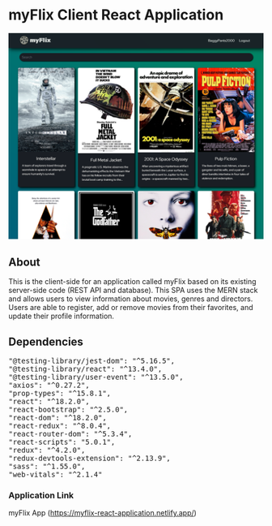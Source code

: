 # myFlix Client React Application

![Application Screenshot](/myflix/myflix-screenshot.png)

## About

This is the client-side for an application called myFlix based on its existing server-side code (REST API and database). This SPA uses the MERN stack and allows users to view information about movies, genres and directors. Users are able to register, add or remove movies from their favorites, and update their profile information.

## Dependencies

<pre>
"@testing-library/jest-dom": "^5.16.5",
"@testing-library/react": "^13.4.0",
"@testing-library/user-event": "^13.5.0",
"axios": "^0.27.2",
"prop-types": "^15.8.1",
"react": "^18.2.0",
"react-bootstrap": "^2.5.0",
"react-dom": "^18.2.0",
"react-redux": "^8.0.4",
"react-router-dom": "^5.3.4",
"react-scripts": "5.0.1",
"redux": "^4.2.0",
"redux-devtools-extension": "^2.13.9",
"sass": "^1.55.0",
"web-vitals": "^2.1.4"
</pre>

### Application Link

myFlix App (https://myflix-react-application.netlify.app/)

